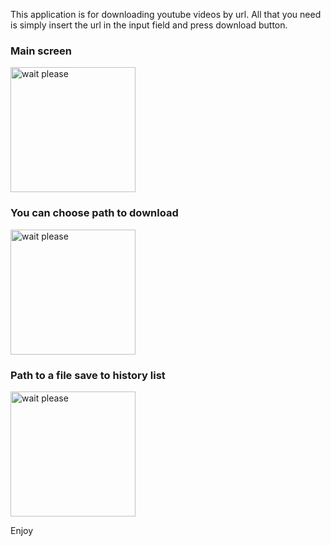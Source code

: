 This application is for downloading youtube videos by url. All that you need is simply insert the url in the input field and press download button.
<h3>Main screen</h3>

<img width="200" alt="wait please" src="https://pp.userapi.com/c850728/v850728561/e3e79/gtmU9mQWEXU.jpg">

<h3>You can choose path to download</h3>

<img width="200" alt="wait please" src="https://pp.userapi.com/c845020/v845020014/1cdf2d/myrl50q6bFc.jpg">

<h3>Path to a file save to history list</h3>

<img width="200" alt="wait please" src="https://pp.userapi.com/c849120/v849120014/14b734/K_0W0i6_Sh8.jpg">


Enjoy
